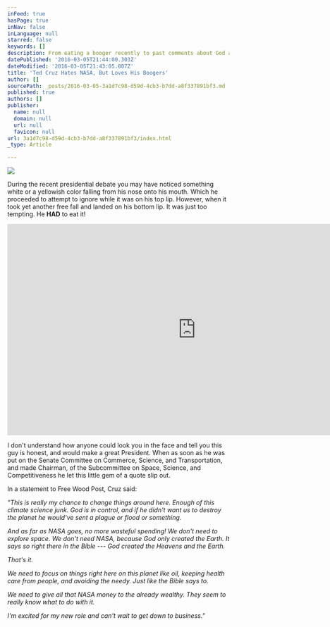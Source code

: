 ```yaml
---
inFeed: true
hasPage: true
inNav: false
inLanguage: null
starred: false
keywords: []
description: From eating a booger recently to past comments about God and NASA. How can anyone want to vote for this Canadian?
datePublished: '2016-03-05T21:44:00.303Z'
dateModified: '2016-03-05T21:43:05.807Z'
title: 'Ted Cruz Hates NASA, But Loves His Boogers'
author: []
sourcePath: _posts/2016-03-05-3a1d7c98-d59d-4cb3-b7dd-a8f337891bf3.md
published: true
authors: []
publisher:
  name: null
  domain: null
  url: null
  favicon: null
url: 3a1d7c98-d59d-4cb3-b7dd-a8f337891bf3/index.html
_type: Article

---
```

![](https://the-grid-user-content.s3-us-west-2.amazonaws.com/36a12ae7-a3f3-4f7e-8edb-c327c8bbe775.jpg)

During the recent presidential debate you may have noticed something white or a yellowish color falling from his nose onto his mouth. Which he proceeded to attempt to ignore while it was on his top lip. However, when it took yet another free fall and landed on his bottom lip. It was just too tempting. He **HAD** to eat it!

<iframe width="854" height="480" src="https://www.youtube.com/embed/KNZJmzbYkbg" frameborder="0" allowfullscreen="allowfullscreen" style=""></iframe>

I don't understand how anyone could look you in the face and tell you this guy is honest, and would make a great President. When as soon as he was put on the Senate Committee on Commerce, Science, and Transportation, and made Chairman, of the Subcommittee on Space, Science, and Competitiveness he let this little gem of a quote slip out. 

In a statement to Free Wood Post, Cruz said:

_"This is really my chance to change things around here. Enough of this climate science junk. God is in control, and if he didn't want us to destroy the planet he would've sent a plague or flood or something._

_And as far as NASA goes, no more wasteful spending! We don't need to explore space. We don't need NASA, because God only created the Earth. It says so right there in the Bible --- God created the Heavens and the Earth._

_That's it._

_We need to focus on things right here on this planet like oil, keeping health care from people, and avoiding the needy. Just like the Bible says to._

_We need to give all that NASA money to the already wealthy. They seem to really know what to do with it._

_I'm excited for my new role and can't wait to get down to business."_